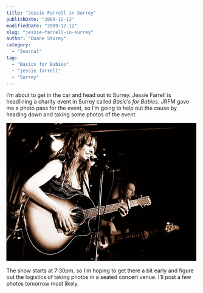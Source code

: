 ```yaml
---
title: "Jessie Farrell in Surrey"
publishDate: "2009-12-12"
modifiedDate: "2009-12-12"
slug: "jessie-farrell-in-surrey"
author: "Duane Storey"
category:
  - "Journal"
tag:
  - "Basics for Babies"
  - "jessie farrell"
  - "Surrey"
---
```


I’m about to get in the car and head out to Surrey. Jessie Farrell is headlining a charity event in Surrey called *Basic’s for Babies*. JRFM gave me a photo pass for the event, so I’m going to help out the cause by heading down and taking some photos of the event.

![](_images/jessie-farrell-in-surrey-1.jpg)

The show starts at 7:30pm, so I’m hoping to get there a bit early and figure out the logistics of taking photos in a seated concert venue. I’ll post a few photos tomorrow most likely.